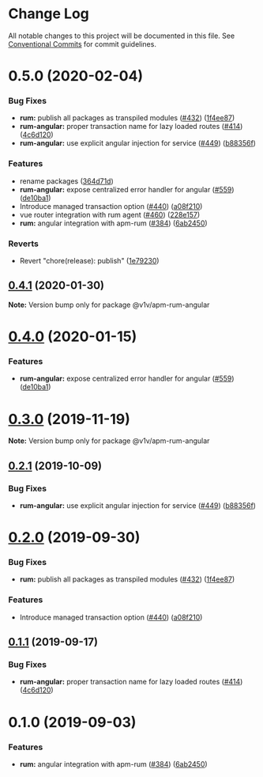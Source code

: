 # Change Log

All notable changes to this project will be documented in this file.
See [Conventional Commits](https://conventionalcommits.org) for commit guidelines.

# 0.5.0 (2020-02-04)


### Bug Fixes

* **rum:** publish all packages as transpiled modules ([#432](https://github.com/elastic/apm-agent-rum-js/issues/432)) ([1f4ee87](https://github.com/elastic/apm-agent-rum-js/commit/1f4ee873429e678f39d23076bead1e6399c49525))
* **rum-angular:** proper transaction name for lazy loaded routes ([#414](https://github.com/elastic/apm-agent-rum-js/issues/414)) ([4c6d120](https://github.com/elastic/apm-agent-rum-js/commit/4c6d120afa49c77dcdb3fa0da5719fe55be270f9))
* **rum-angular:** use explicit angular injection for service ([#449](https://github.com/elastic/apm-agent-rum-js/issues/449)) ([b88356f](https://github.com/elastic/apm-agent-rum-js/commit/b88356fe80dafdb19b6636f06c0205e6b34b5fe4))


### Features

* rename packages ([364d71d](https://github.com/elastic/apm-agent-rum-js/commit/364d71de02d95cfc373ce46cdf0a0bab3374abfc))
* **rum-angular:** expose centralized error handler for angular ([#559](https://github.com/elastic/apm-agent-rum-js/issues/559)) ([de10ba1](https://github.com/elastic/apm-agent-rum-js/commit/de10ba121901aa9b181713f8d761a5cb165d6fa6))
* Introduce managed transaction option ([#440](https://github.com/elastic/apm-agent-rum-js/issues/440)) ([a08f210](https://github.com/elastic/apm-agent-rum-js/commit/a08f21093735abf578be1de46f03beb89368ef88))
* vue router integration with rum agent ([#460](https://github.com/elastic/apm-agent-rum-js/issues/460)) ([228e157](https://github.com/elastic/apm-agent-rum-js/commit/228e157851f4df7448f8bfcdd4b4b57129707992))
* **rum:** angular integration with apm-rum ([#384](https://github.com/elastic/apm-agent-rum-js/issues/384)) ([6ab2450](https://github.com/elastic/apm-agent-rum-js/commit/6ab245087db8b3cf0c24688f3115ebf7459356b4))


### Reverts

* Revert "chore(release): publish" ([1e79230](https://github.com/elastic/apm-agent-rum-js/commit/1e7923048f686457589058bf532ee6e4133bdbf1))





## [0.4.1](https://github.com/elastic/apm-agent-rum-js/compare/@v1v/apm-rum-angular@0.4.0...@v1v/apm-rum-angular@0.4.1) (2020-01-30)

**Note:** Version bump only for package @v1v/apm-rum-angular





# [0.4.0](https://github.com/elastic/apm-agent-rum-js/compare/@v1v/apm-rum-angular@0.3.0...@v1v/apm-rum-angular@0.4.0) (2020-01-15)


### Features

* **rum-angular:** expose centralized error handler for angular ([#559](https://github.com/elastic/apm-agent-rum-js/issues/559)) ([de10ba1](https://github.com/elastic/apm-agent-rum-js/commit/de10ba121901aa9b181713f8d761a5cb165d6fa6))





# [0.3.0](https://github.com/elastic/apm-agent-rum-js/compare/@v1v/apm-rum-angular@0.2.1...@v1v/apm-rum-angular@0.3.0) (2019-11-19)

**Note:** Version bump only for package @v1v/apm-rum-angular





## [0.2.1](https://github.com/elastic/apm-agent-rum-js/compare/@v1v/apm-rum-angular@0.2.0...@v1v/apm-rum-angular@0.2.1) (2019-10-09)


### Bug Fixes

* **rum-angular:** use explicit angular injection for service ([#449](https://github.com/elastic/apm-agent-rum-js/issues/449)) ([b88356f](https://github.com/elastic/apm-agent-rum-js/commit/b88356f))





# [0.2.0](https://github.com/elastic/apm-agent-rum-js/compare/@v1v/apm-rum-angular@0.1.1...@v1v/apm-rum-angular@0.2.0) (2019-09-30)


### Bug Fixes

* **rum:** publish all packages as transpiled modules ([#432](https://github.com/elastic/apm-agent-rum-js/issues/432)) ([1f4ee87](https://github.com/elastic/apm-agent-rum-js/commit/1f4ee87))


### Features

* Introduce managed transaction option ([#440](https://github.com/elastic/apm-agent-rum-js/issues/440)) ([a08f210](https://github.com/elastic/apm-agent-rum-js/commit/a08f210))





## [0.1.1](https://github.com/elastic/apm-agent-rum-js/compare/@v1v/apm-rum-angular@0.1.0...@v1v/apm-rum-angular@0.1.1) (2019-09-17)


### Bug Fixes

* **rum-angular:** proper transaction name for lazy loaded routes ([#414](https://github.com/elastic/apm-agent-rum-js/issues/414)) ([4c6d120](https://github.com/elastic/apm-agent-rum-js/commit/4c6d120))





# 0.1.0 (2019-09-03)


### Features

* **rum:** angular integration with apm-rum ([#384](https://github.com/elastic/apm-agent-rum-js/issues/384)) ([6ab2450](https://github.com/elastic/apm-agent-rum-js/commit/6ab2450))
